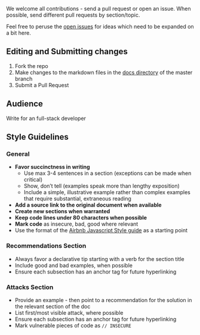 We welcome all contributions - send a pull request or open an issue. When possible, send different pull requests by section/topic.

Feel free to peruse the [open issues](https://github.com/working-softwareSys/working-software-best-practices/issues) for ideas which need to be expanded on a bit here.

## Editing and Submitting changes

1. Fork the repo
2. Make changes to the markdown files in the [docs directory](../../../../tree/master/docs) of the master branch
3. Submit a Pull Request

## Audience

Write for an full-stack developer

## Style Guidelines

### General

- **Favor succinctness in writing**
  - Use max 3-4 sentences in a section (exceptions can be made when critical)
  - Show, don’t tell (examples speak more than lengthy exposition)
  - Include a simple, illustrative example rather than complex examples that require substantial, extraneous reading
- **Add a source link to the original document when available**
- **Create new sections when warranted**
- **Keep code lines under 80 characters when possible**
- **Mark code** as insecure, bad, good where relevant
- Use the format of the [Airbnb Javascript Style guide](https://github.com/airbnb/javascript) as a starting point

### Recommendations Section

- Always favor a declarative tip starting with a verb for the section title
- Include good and bad examples, when possible
- Ensure each subsection has an anchor tag for future hyperlinking

### Attacks Section

- Provide an example - then point to a recommendation for the solution in the relevant section of the doc
- List first/most visible attack, where possible
- Ensure each subsection has an anchor tag for future hyperlinking
- Mark vulnerable pieces of code as `// INSECURE`

